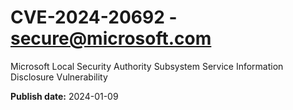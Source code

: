 # CVE-2024-20692 - secure@microsoft.com

Microsoft Local Security Authority Subsystem Service Information Disclosure Vulnerability

**Publish date:** 2024-01-09

